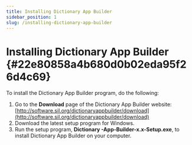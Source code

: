 ```yaml
---
title: Installing Dictionary App Builder
sidebar_position: 1
slug: /installing-dictionary-app-builder
---
```


# Installing Dictionary App Builder {#22e80858a4b680d0b02eda95f26d4c69}

To install the Dictionary App Builder program, do the following:

1. Go to the **Download** page of the Dictionary App Builder website: [http://software.sil.org/dictionaryappbuilder/download](http://software.sil.org/dictionaryappbuilder/download)
2. Download the latest setup program for Windows.
3. Run the setup program, **Dictionary -App-Builder-x.x-Setup.exe**, to install Dictionary App Builder on your computer.
